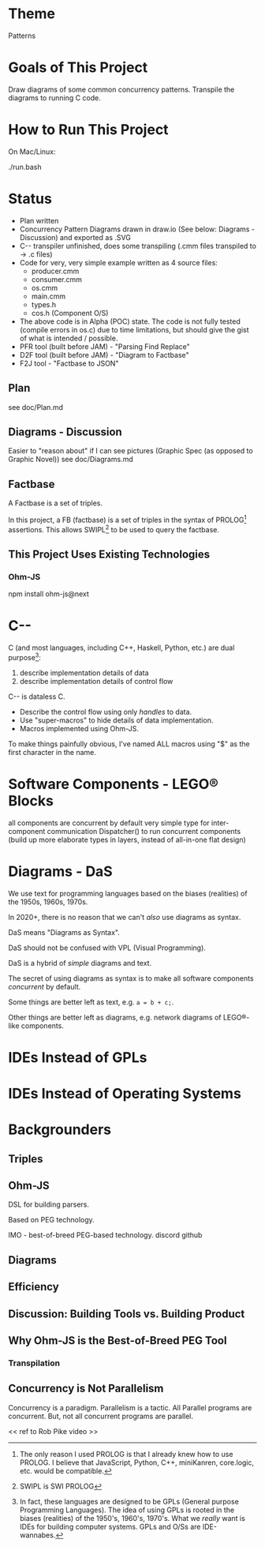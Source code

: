 # Theme
Patterns
# Goals of This Project
Draw diagrams of some common concurrency patterns.  Transpile the diagrams to running C code.
# How to Run This Project
On Mac/Linux:

./run.bash

# Status
- Plan written
- Concurrency Pattern Diagrams drawn in draw.io (See below: Diagrams - Discussion) and exported as .SVG
- C-- transpiler unfinished, does some transpiling (.cmm files transpiled to -> .c files)
-  Code for very, very simple example written as 4 source files: 
	-  producer.cmm
	-  consumer.cmm
	-  os.cmm
	-  main.cmm
	-  types.h
	-  cos.h (Component O/S)
- The above code is in Alpha (POC) state.  The code is not fully tested (compile errors in os.c) due to time limitations, but should give the gist of what is intended / possible.
- PFR tool (built before JAM) - "Parsing Find Replace"
- D2F tool (built before JAM) - "Diagram to Factbase"
- F2J tool - "Factbase to JSON"

## Plan
see doc/Plan.md
## Diagrams - Discussion
Easier to "reason about" if I can see pictures (Graphic Spec (as opposed to Graphic Novel))
see doc/Diagrams.md
## Factbase
A Factbase is a set of triples.

In this project, a FB (factbase) is a set of triples in the syntax of PROLOG[^1] assertions.  This allows SWIPL[^2] to be used to query the factbase.
[^1]: The only reason I used PROLOG is that I already knew how to use PROLOG.  I believe that JavaScript, Python, C++, miniKanren, core.logic, etc. would be compatible.
[^2]: SWIPL is SWI PROLOG
## This Project Uses Existing Technologies
### Ohm-JS
npm install ohm-js@next

# C-- 
 C (and most languages, including C++, Haskell, Python, etc.) are dual purpose[^3]:
1. describe implementation details of data
2. describe implementation details of control flow

[^3]: In fact, these languages are designed to be GPLs (General purpose Programming Languages).  The idea of using GPLs is rooted in the biases (realities) of the 1950's, 1960's, 1970's.  What we *really* want is IDEs for building computer systems.  GPLs and O/Ss are IDE-wannabes.

C-- is dataless C.  
- Describe the control flow using only *handles* to data.  
- Use "super-macros" to hide details of data implementation.
- Macros implemented using Ohm-JS.

To make things painfully obvious, I've named ALL macros using "$" as the first character in the name.

# Software Components - LEGO® Blocks
all components are concurrent by default
very simple type for inter-component communication
Dispatcher() to run concurrent components
(build up more elaborate types in layers, instead of all-in-one flat design)

# Diagrams - DaS

We use text for programming languages based on the biases (realities) of the 1950s, 1960s, 1970s.

In 2020+, there is no reason that we can't *also* use diagrams as syntax.

DaS means "Diagrams as Syntax".

DaS should not be confused with VPL (Visual Programming).

DaS is a hybrid of *simple* diagrams and text.

The secret of using diagrams as syntax is to make all software components *concurrent* by default.

Some things are better left as text, e.g. `a = b + c;`.

Other things are better left as diagrams, e.g. network diagrams of LEGO®-like components.

# IDEs Instead of GPLs
# IDEs Instead of Operating Systems
# Backgrounders
## Triples
## Ohm-JS
DSL for building parsers.

Based on PEG technology.

IMO - best-of-breed PEG-based technology.
discord
github
## Diagrams
## Efficiency
## Discussion: Building Tools vs. Building Product
## Why Ohm-JS is the Best-of-Breed PEG Tool
### Transpilation
## Concurrency is Not Parallelism
Concurrency is a paradigm.
Parallelism is a tactic.
All Parallel programs are concurrent.
But, not all concurrent programs are parallel.

<< ref to Rob Pike video >>

